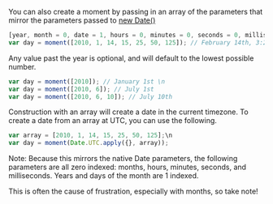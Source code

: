 You can also create a moment by passing in an array of the parameters that mirror the parameters passed to [new Date()](https://developer.mozilla.org/en/JavaScript/Reference/Global_Objects/Date)


```javascript
[year, month = 0, date = 1, hours = 0, minutes = 0, seconds = 0, milliseconds = 0] \n
var day = moment([2010, 1, 14, 15, 25, 50, 125]); // February 14th, 3:25:50.125 PM
```


Any value past the year is optional, and will default to the lowest possible number.


```javascript
var day = moment([2010]); // January 1st \n
var day = moment([2010, 6]); // July 1st 
var day = moment([2010, 6, 10]); // July 10th
```


Construction with an array will create a date in the current timezone. To create a date from an array at UTC, you can use the following.


```javascript
var array = [2010, 1, 14, 15, 25, 50, 125];\n
var day = moment(Date.UTC.apply({}, array));
```


<span class="label label-warning">Note:</span> Because this mirrors the native Date parameters, the following parameters are all zero indexed: months, hours, minutes, seconds, and milliseconds. Years and days of the month are 1 indexed.

This is often the cause of frustration, especially with months, so take note!